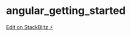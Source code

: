 # angular_getting_started

[Edit on StackBlitz ⚡️](https://stackblitz.com/edit/angular-xqatzb-ubpgn8)